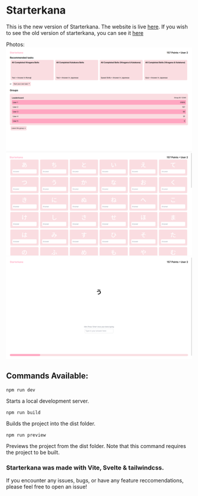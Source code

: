 # Starterkana

This is the new version of Starterkana. The website is live [here](http://starterkana.onrender.com). If you wish to see the old version of starterkana, you can see it [here](http://starterkana.web.app)

Photos:
![](imgs/dashboard.png)
![](imgs/quiz.png)
![](imgs/speed_skills.png)

## Commands Available:

```
npm run dev
```

Starts a local development server.

```
npm run build
```

Builds the project into the dist folder.

```
npm run preview
```

Previews the project from the dist folder. Note that this command requires the project to be built.

### Starterkana was made with Vite, Svelte & tailwindcss.
If you encounter any issues, bugs, or have any feature reccomendations, please feel free to open an issue!
